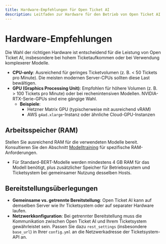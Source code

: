 ```yaml
---
title: Hardware-Empfehlungen für Open Ticket AI
description: Leitfaden zur Hardware für den Betrieb von Open Ticket AI.
---
```


# Hardware-Empfehlungen

Die Wahl der richtigen Hardware ist entscheidend für die Leistung von Open Ticket AI, insbesondere bei hohem Ticketaufkommen oder bei Verwendung komplexerer Modelle.

*   **CPU-only**: Ausreichend für geringes Ticketvolumen (z. B. < 50 Tickets pro Minute). Die meisten modernen Server-CPUs sollten diese Last bewältigen.
*   **GPU (Graphics Processing Unit)**: Empfohlen für höhere Volumen (z. B. > 100 Tickets pro Minute) oder bei rechenintensiven Modellen. NVIDIA-RTX-Serie-GPUs sind eine gängige Wahl.
    *   **Beispiele**:
        *   Hetzner Matrix GPU (typischerweise mit ausreichend vRAM)
        *   AWS `g4ad.xlarge`-Instanz oder ähnliche Cloud-GPU-Instanzen

## Arbeitsspeicher (RAM)

Stellen Sie ausreichend RAM für die verwendeten Modelle bereit. Konsultieren Sie den Abschnitt [Modelltraining](./training-models.md#4-model-selection-hardware) für spezifische RAM-Anforderungen.

*   Für Standard-BERT-Modelle werden mindestens 4 GB RAM für das Modell benötigt, plus zusätzlicher Speicher für Betriebssystem und Ticketsystem bei gemeinsamer Nutzung desselben Hosts.

## Bereitstellungsüberlegungen

*   **Gemeinsame vs. getrennte Bereitstellung**: Open Ticket AI kann auf demselben Server wie Ihr Ticketsystem oder auf separater Hardware laufen.
*   **Netzwerkkonfiguration**: Bei getrennter Bereitstellung muss die Kommunikation zwischen Open Ticket AI und Ihrem Ticketsystem gewährleistet sein. Passen Sie dazu `rest_settings` (insbesondere `base_url`) in Ihrer `config.yml` an die Netzwerkadresse der Ticketsystem-API an.